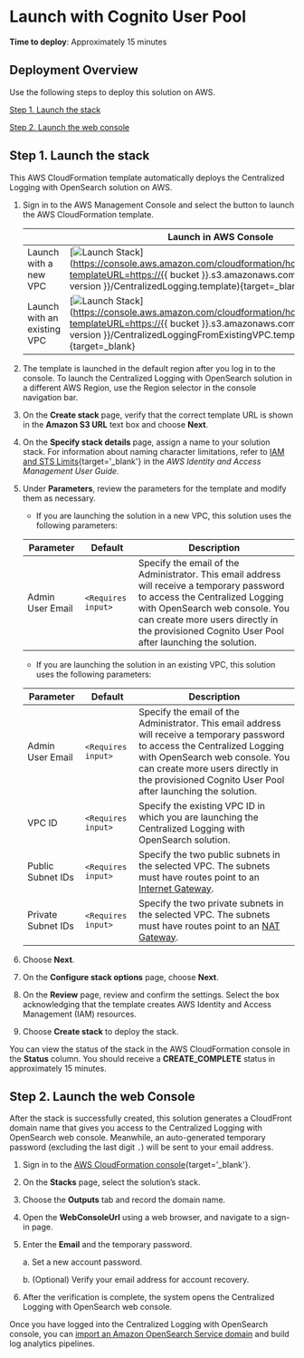 # Launch with Cognito User Pool

**Time to deploy**: Approximately 15 minutes
## Deployment Overview

Use the following steps to deploy this solution on AWS.

[Step 1. Launch the stack](#step-1-launch-the-stack)

[Step 2. Launch the web console](#step-2-launch-the-web-console)

## Step 1. Launch the stack

This AWS CloudFormation template automatically deploys the Centralized Logging with OpenSearch solution on AWS.

1. Sign in to the AWS Management Console and select the button to launch the AWS CloudFormation template.

    |                             | Launch in AWS Console                                                                                                                                                                                                                                   |
    |---------------------------------------------------------------------------------------------------------------------------------------------------------------------------------------------------------------------------------------------------------| ------------------------------------------------------------ |
    | Launch with a new VPC       | [![Launch Stack](../../images/launch-stack.png)](https://console.aws.amazon.com/cloudformation/home#/stacks/new?templateURL=https://{{ bucket }}.s3.amazonaws.com/{{ solution }}/{{ version }}/CentralizedLogging.template){target=_blank}              |
    | Launch with an existing VPC | [![Launch Stack](../../images/launch-stack.png)](https://console.aws.amazon.com/cloudformation/home#/stacks/new?templateURL=https://{{ bucket }}.s3.amazonaws.com/{{ solution }}/{{ version }}/CentralizedLoggingFromExistingVPC.template){target=_blank} |

2. The template is launched in the default region after you log in to the console. To launch the Centralized Logging with OpenSearch solution in a different AWS Region, use the Region selector in the console navigation bar.

3. On the **Create stack** page, verify that the correct template URL is shown in the **Amazon S3 URL** text box and choose **Next**.

4. On the **Specify stack details** page, assign a name to your solution stack. For information about naming character limitations, refer to [IAM and STS Limits](https://docs.aws.amazon.com/IAM/latest/UserGuide/reference_iam-limits.html){target='_blank'} in the *AWS Identity and Access Management User Guide*.

5. Under **Parameters**, review the parameters for the template and modify them as necessary.

     - If you are launching the solution in a new VPC, this solution uses the following parameters:

    | Parameter  | Default          | Description                                                  |
    | ---------- | ---------------- | ------------------------------------------------------------ |
    | Admin User Email | `<Requires input>` | Specify the email of the Administrator. This email address will receive a temporary password to access the Centralized Logging with OpenSearch web console. You can create more users directly in the provisioned Cognito User Pool after launching the solution. |

     - If you are launching the solution in an existing VPC, this solution uses the following parameters:

    | Parameter  | Default          | Description                                                                                                                                                                                                                          |
    | ---------- |--------------------------------------------------------------------------------------------------------------------------------------------------------------------------------------------------------------------------------------| ------------------------------------------------------------ |
    | Admin User Email | `<Requires input>` | Specify the email of the Administrator. This email address will receive a temporary password to access the Centralized Logging with OpenSearch web console. You can create more users directly in the provisioned Cognito User Pool after launching the solution. |
    | VPC ID | `<Requires input>` | Specify the existing VPC ID in which you are launching the Centralized Logging with OpenSearch solution.                                                                                                                                                         |
    | Public Subnet IDs | `<Requires input>` | Specify the two public subnets in the selected VPC. The subnets must have routes point to an [Internet Gateway][IGW].                                                                                                               |
    | Private Subnet IDs | `<Requires input>` | Specify the two private subnets in the selected VPC. The subnets must have routes point to an [NAT Gateway][NAT].                                                                                                                    |

6. Choose **Next**.

7. On the **Configure stack options** page, choose **Next**.

8. On the **Review** page, review and confirm the settings. Select the box acknowledging that the template creates AWS Identity and Access Management (IAM) resources.

9. Choose **Create stack** to deploy the stack.

You can view the status of the stack in the AWS CloudFormation console in the **Status** column. You should receive a **CREATE_COMPLETE** status in approximately 15 minutes.

## Step 2. Launch the web Console

After the stack is successfully created, this solution generates a CloudFront domain name that gives you access to the Centralized Logging with OpenSearch web console.
Meanwhile, an auto-generated temporary password (excluding the last digit `.`) will be sent to your email address.

1. Sign in to the [AWS CloudFormation console](https://console.aws.amazon.com/cloudformation/){target='_blank'}.

2. On the **Stacks** page, select the solution’s stack.

3. Choose the **Outputs** tab and record the domain name.

4. Open the **WebConsoleUrl** using a web browser, and navigate to a sign-in page.

5. Enter the **Email** and the temporary password.

    a. Set a new account password.

    b. (Optional) Verify your email address for account recovery.

6. After the verification is complete, the system opens the Centralized Logging with OpenSearch web console.

Once you have logged into the Centralized Logging with OpenSearch console, you can [import an Amazon OpenSearch Service domain](../domains/import.md#import-an-amazon-opensearch-service-domain) and build log analytics pipelines.


[NAT]: https://docs.aws.amazon.com/vpc/latest/userguide/vpc-nat-gateway.html
[IGW]: https://docs.aws.amazon.com/vpc/latest/userguide/VPC_Internet_Gateway.html